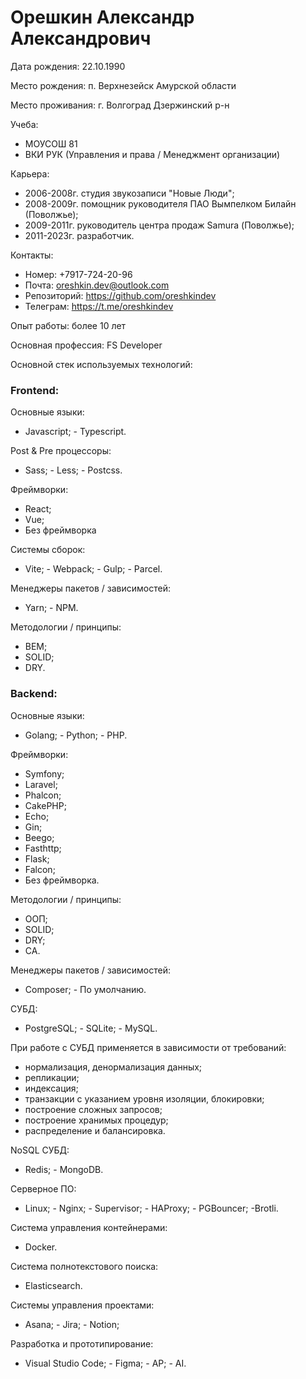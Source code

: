 # Орешкин Александр Александрович

Дата рождения: 22.10.1990

Место рождения: п. Верхнезейск Амурской области

Место проживания: г. Волгоград Дзержинский р-н

Учеба:

- МОУСОШ 81
- ВКИ РУК (Управления и права / Менеджмент организации)

Карьера:

- 2006-2008г. студия звукозаписи "Новые Люди";
- 2008-2009г. помощник руководителя ПАО Вымпелком Билайн (Поволжье);
- 2009-2011г. руководитель центра продаж Samura (Поволжье);
- 2011-2023г. разработчик.

Контакты:

- Номер: +7917-724-20-96
- Почта: oreshkin.dev@outlook.com
- Репозиторий: https://github.com/oreshkindev
- Телеграм: https://t.me/oreshkindev

Опыт работы: более 10 лет

Основная профессия: FS Developer

Основной стек используемых технологий:

### Frontend:

Основные языки:

- Javascript; - Typescript.

Post & Pre процессоры:

- Sass; - Less; - Postcss.

Фреймворки:

- React;
- Vue;
- Без фреймворка

Системы сборок:

- Vite; - Webpack; - Gulp; - Parcel.

Менеджеры пакетов / зависимостей:

- Yarn; - NPM.

Методологии / принципы:

- BEM;
- SOLID;
- DRY.

### Backend:

Основные языки:

- Golang; - Python; - PHP.

Фреймворки:

- Symfony;
- Laravel;
- Phalcon;
- CakePHP;
- Echo;
- Gin;
- Beego;
- Fasthttp;
- Flask;
- Falcon;
- Без фреймворка.

Методологии / принципы:

- ООП;
- SOLID;
- DRY;
- CA.

Менеджеры пакетов / зависимостей:

- Composer; - По умолчанию.

СУБД:

- PostgreSQL; - SQLite; - MySQL.

При работе с СУБД применяется в зависимости от требований:

- нормализация, денормализация данных;
- репликации;
- индексация;
- транзакции с указанием уровня изоляции, блокировки;
- построение сложных запросов;
- построение хранимых процедур;
- распределение и балансировка.

NoSQL СУБД:

- Redis; - MongoDB.

Серверное ПО:

- Linux; - Nginx; - Supervisor; - HAProxy; - PGBouncer; -Brotli.

Система управления контейнерами:

- Docker.

Система полнотекстового поиска:

- Elasticsearch.

Системы управления проектами:

- Asana; - Jira; - Notion;

Разработка и прототипирование:

- Visual Studio Code; - Figma; - AP; - AI.
